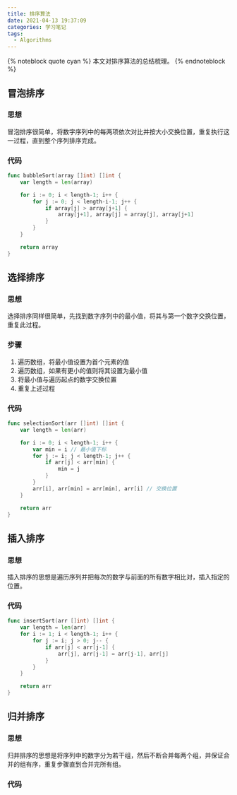```yaml
---
title: 排序算法
date: 2021-04-13 19:37:09
categories: 学习笔记
tags:
  - Algorithms
---
```


{% noteblock quote cyan %}
本文对排序算法的总结梳理。
{% endnoteblock %}

<!-- more -->

## 冒泡排序

### 思想

冒泡排序很简单，将数字序列中的每两项依次对比并按大小交换位置，重复执行这一过程，直到整个序列排序完成。

### 代码

```go
func bubbleSort(array []int) []int {
	var length = len(array)

	for i := 0; i < length-1; i++ {
		for j := 0; j < length-i-1; j++ {
			if array[j] > array[j+1] {
				array[j+1], array[j] = array[j], array[j+1]
			}
		}
	}

	return array
}
```

## 选择排序

### 思想

选择排序同样很简单，先找到数字序列中的最小值，将其与第一个数字交换位置，重复此过程。

### 步骤

1. 遍历数组，将最小值设置为首个元素的值
2. 遍历数组，如果有更小的值则将其设置为最小值
3. 将最小值与遍历起点的数字交换位置
4. 重复上述过程

### 代码

```go
func selectionSort(arr []int) []int {
	var length = len(arr)

	for i := 0; i < length-1; i++ {
		var min = i // 最小值下标
		for j := i; j < length-1; j++ {
			if arr[j] < arr[min] {
				min = j
			}
		}
		arr[i], arr[min] = arr[min], arr[i] // 交换位置
	}

	return arr
}
```

## 插入排序

### 思想

插入排序的思想是遍历序列并把每次的数字与前面的所有数字相比对，插入指定的位置。

### 代码

```go
func insertSort(arr []int) []int {
	var length = len(arr)
	for i := 1; i < length-1; i++ {
		for j := i; j > 0; j-- {
			if arr[j] < arr[j-1] {
				arr[j], arr[j-1] = arr[j-1], arr[j]
			}
		}
	}

	return arr
}
```

## 归并排序

### 思想

归并排序的思想是将序列中的数字分为若干组，然后不断合并每两个组，并保证合并的组有序，重复步骤直到合并完所有组。

### 代码

```
```

